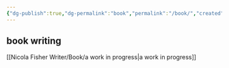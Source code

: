 ```yaml
---
{"dg-publish":true,"dg-permalink":"book","permalink":"/book/","created":"","updated":""}
---
```



## book writing

[[Nicola Fisher Writer/Book/a work in progress\|a work in progress]]